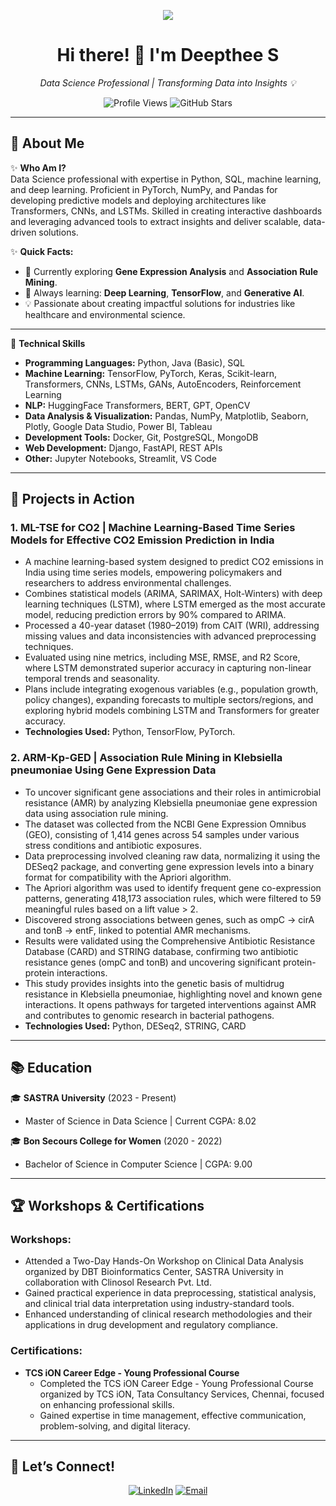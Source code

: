 <p align="center">  
  <img src="https://readme-typing-svg.herokuapp.com?font=Fira+Code&duration=5000&color=fcff33&center=true&vCenter=true&width=800&lines=Welcome+to+My+GitHub+Profile!;I+am+a+Data+Science+Enthusiast;Passionate+About+AI+and+Machine+Learning;Focusing+on+Innovative+Solutions+to+Real-World+Problems;Let's+Build+Something+Impactful+Together!" />  
</p>

<h1 align="center">Hi there! 👋 I'm Deepthee S</h1>  
<p align="center">  
  <em>Data Science Professional | Transforming Data into Insights 💡</em>  
</p>  

<p align="center">
  <!-- Profile Views -->
  <img src="https://komarev.com/ghpvc/?username=deepthee03&color=blue&style=flat-square" alt="Profile Views" />

  <!-- Total Stars -->
  <img src="https://img.shields.io/github/stars/deepthee03?style=flat-square&color=yellow" alt="GitHub Stars" />
</p>

---

## 🌟 **About Me**  

✨ **Who Am I?**  
Data Science professional with expertise in Python, SQL, machine learning, and deep learning. Proficient in PyTorch, NumPy, and Pandas for developing predictive models and deploying architectures like Transformers, CNNs, and LSTMs. Skilled in creating interactive dashboards and leveraging advanced tools to extract insights and deliver scalable, data-driven solutions.

✨ **Quick Facts:**  
- 🔭 Currently exploring **Gene Expression Analysis** and **Association Rule Mining**.  
- 🌱 Always learning: **Deep Learning**, **TensorFlow**, and **Generative AI**.  
- 💡 Passionate about creating impactful solutions for industries like healthcare and environmental science.  

---

🚀 **Technical Skills**

- **Programming Languages:** Python, Java (Basic), SQL  
- **Machine Learning:** TensorFlow, PyTorch, Keras, Scikit-learn, Transformers, CNNs, LSTMs, GANs, AutoEncoders, Reinforcement Learning  
- **NLP:** HuggingFace Transformers, BERT, GPT, OpenCV  
- **Data Analysis & Visualization:** Pandas, NumPy, Matplotlib, Seaborn, Plotly, Google Data Studio, Power BI, Tableau  
- **Development Tools:** Docker, Git, PostgreSQL, MongoDB  
- **Web Development:** Django, FastAPI, REST APIs  
- **Other:** Jupyter Notebooks, Streamlit, VS Code  

----

## 🚀 **Projects in Action**  

### **1. ML-TSE for CO2 | Machine Learning-Based Time Series Models for Effective CO2 Emission Prediction in India**  
- A machine learning-based system designed to predict CO2 emissions in India using time series models, empowering policymakers and researchers to address environmental challenges.  
- Combines statistical models (ARIMA, SARIMAX, Holt-Winters) with deep learning techniques (LSTM), where LSTM emerged as the most accurate model, reducing prediction errors by 90% compared to ARIMA.  
- Processed a 40-year dataset (1980–2019) from CAIT (WRI), addressing missing values and data inconsistencies with advanced preprocessing techniques.  
- Evaluated using nine metrics, including MSE, RMSE, and R2 Score, where LSTM demonstrated superior accuracy in capturing non-linear temporal trends and seasonality.  
- Plans include integrating exogenous variables (e.g., population growth, policy changes), expanding forecasts to multiple sectors/regions, and exploring hybrid models combining LSTM and Transformers for greater accuracy.  
- **Technologies Used:** Python, TensorFlow, PyTorch.  

### **2. ARM-Kp-GED | Association Rule Mining in Klebsiella pneumoniae Using Gene Expression Data**  
- To uncover significant gene associations and their roles in antimicrobial resistance (AMR) by analyzing Klebsiella pneumoniae gene expression data using association rule mining.  
- The dataset was collected from the NCBI Gene Expression Omnibus (GEO), consisting of 1,414 genes across 54 samples under various stress conditions and antibiotic exposures.  
- Data preprocessing involved cleaning raw data, normalizing it using the DESeq2 package, and converting gene expression levels into a binary format for compatibility with the Apriori algorithm.  
- The Apriori algorithm was used to identify frequent gene co-expression patterns, generating 418,173 association rules, which were filtered to 59 meaningful rules based on a lift value > 2.  
- Discovered strong associations between genes, such as ompC → cirA and tonB → entF, linked to potential AMR mechanisms.  
- Results were validated using the Comprehensive Antibiotic Resistance Database (CARD) and STRING database, confirming two antibiotic resistance genes (ompC and tonB) and uncovering significant protein-protein interactions.  
- This study provides insights into the genetic basis of multidrug resistance in Klebsiella pneumoniae, highlighting novel and known gene interactions. It opens pathways for targeted interventions against AMR and contributes to genomic research in bacterial pathogens.  
- **Technologies Used:** Python, DESeq2, STRING, CARD  

---

## 📚 **Education**  

🎓 **SASTRA University** (2023 - Present)  
- Master of Science in Data Science | Current CGPA: 8.02  

🎓 **Bon Secours College for Women** (2020 - 2022)  
- Bachelor of Science in Computer Science | CGPA: 9.00  

---

## 🏆 **Workshops & Certifications**  

### **Workshops:**  
- Attended a Two-Day Hands-On Workshop on Clinical Data Analysis organized by DBT Bioinformatics Center, SASTRA University in collaboration with Clinosol Research Pvt. Ltd.  
- Gained practical experience in data preprocessing, statistical analysis, and clinical trial data interpretation using industry-standard tools.  
- Enhanced understanding of clinical research methodologies and their applications in drug development and regulatory compliance.  

### **Certifications:**  
- **TCS iON Career Edge - Young Professional Course**  
  - Completed the TCS iON Career Edge - Young Professional Course organized by TCS iON, Tata Consultancy Services, Chennai, focused on enhancing professional skills.  
  - Gained expertise in time management, effective communication, problem-solving, and digital literacy.  

---

## 💬 **Let’s Connect!**  

<p align="center">  
  <a href="https://linkedin.com/in/deepthee03"><img src="https://img.shields.io/badge/LinkedIn-blue?style=for-the-badge&logo=linkedin" alt="LinkedIn"></a>  
  <a href="mailto:deepthee16@gmail.com"><img src="https://img.shields.io/badge/Email-red?style=for-the-badge&logo=gmail&logoColor=white" alt="Email"></a>  
</p>

